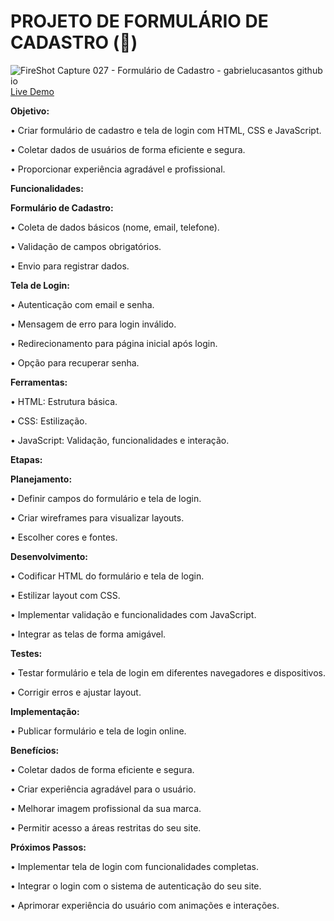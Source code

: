 # PROJETO DE FORMULÁRIO DE CADASTRO (💾)

![FireShot Capture 027 - Formulário de Cadastro - gabrielucasantos github io](https://github.com/gabrielucasantos/formulario-de-cadastro/assets/132011614/15a344e9-1497-4687-8752-c35fc75b1b3a)
[Live Demo](https://gabrielucasantos.github.io/formulario-de-cadastro/)

**Objetivo:**

• Criar formulário de cadastro e tela de login com HTML, CSS e JavaScript.

• Coletar dados de usuários de forma eficiente e segura.

• Proporcionar experiência agradável e profissional.

**Funcionalidades:**

**Formulário de Cadastro:**

• Coleta de dados básicos (nome, email, telefone).

• Validação de campos obrigatórios.

• Envio para registrar dados.

**Tela de Login:**

• Autenticação com email e senha.

• Mensagem de erro para login inválido.

• Redirecionamento para página inicial após login.

• Opção para recuperar senha.

**Ferramentas:**

• HTML: Estrutura básica.

• CSS: Estilização.

• JavaScript: Validação, funcionalidades e interação.

**Etapas:**

**Planejamento:**

• Definir campos do formulário e tela de login.

• Criar wireframes para visualizar layouts.

• Escolher cores e fontes.

**Desenvolvimento:**

• Codificar HTML do formulário e tela de login.

• Estilizar layout com CSS.

• Implementar validação e funcionalidades com JavaScript.

• Integrar as telas de forma amigável.

**Testes:**

• Testar formulário e tela de login em diferentes navegadores e dispositivos.

• Corrigir erros e ajustar layout.

**Implementação:**

• Publicar formulário e tela de login online.

**Benefícios:**

• Coletar dados de forma eficiente e segura.

• Criar experiência agradável para o usuário.

• Melhorar imagem profissional da sua marca.

• Permitir acesso a áreas restritas do seu site.

**Próximos Passos:**

• Implementar tela de login com funcionalidades completas.

• Integrar o login com o sistema de autenticação do seu site.

• Aprimorar experiência do usuário com animações e interações.
